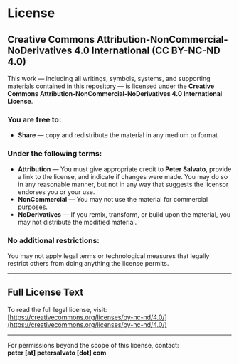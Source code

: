 # License

## Creative Commons Attribution-NonCommercial-NoDerivatives 4.0 International (CC BY-NC-ND 4.0)

This work — including all writings, symbols, systems, and supporting materials contained in this repository — is licensed under the **Creative Commons Attribution-NonCommercial-NoDerivatives 4.0 International License**.

### You are free to:
- **Share** — copy and redistribute the material in any medium or format

### Under the following terms:
- **Attribution** — You must give appropriate credit to **Peter Salvato**, provide a link to the license, and indicate if changes were made. You may do so in any reasonable manner, but not in any way that suggests the licensor endorses you or your use.
- **NonCommercial** — You may not use the material for commercial purposes.
- **NoDerivatives** — If you remix, transform, or build upon the material, you may not distribute the modified material.

### No additional restrictions:
You may not apply legal terms or technological measures that legally restrict others from doing anything the license permits.

---

## Full License Text
To read the full legal license, visit:  
[https://creativecommons.org/licenses/by-nc-nd/4.0/](https://creativecommons.org/licenses/by-nc-nd/4.0/)

---

For permissions beyond the scope of this license, contact:  
**peter [at] petersalvato [dot] com**
